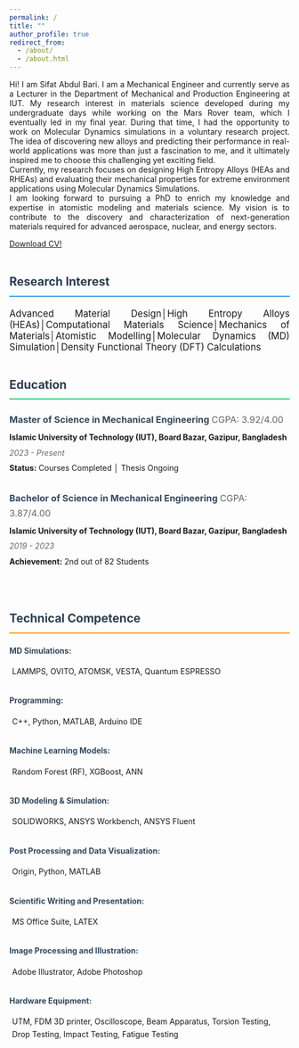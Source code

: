 ```yaml
---
permalink: /
title: ""
author_profile: true
redirect_from: 
  - /about/
  - /about.html
---
```

<p style="text-align: justify;"> Hi! I am Sifat Abdul Bari. I am a Mechanical Engineer and currently serve as a Lecturer in the Department of Mechanical and Production Engineering at IUT. My research interest in materials science developed during my undergraduate days while working on the Mars Rover team, which I eventually led in my final year. During that time, I had the opportunity to work on Molecular Dynamics simulations in a voluntary research project. The idea of discovering new alloys and predicting their performance in real-world applications was more than just a fascination to me, and it ultimately inspired me to choose this challenging yet exciting field. <br>Currently, my research focuses on designing High Entropy Alloys (HEAs and RHEAs) and evaluating their mechanical properties for extreme environment applications using Molecular Dynamics Simulations.<br>I am looking forward to pursuing a PhD to enrich my knowledge and expertise in atomistic modeling and materials science. My vision is to contribute to the discovery and characterization of next-generation materials required for advanced aerospace, nuclear, and energy sectors. </p>

[Download CV!](./files/Sifat_Final.pdf)

<div class="about-container" style="display: flex; gap: 40px; flex-wrap: wrap; align-items: flex-start;">
  <!-- Left Column - About Me & Education -->
  <div class="left-column" style="flex: 1; min-width: 300px;">
    <!-- About Me Section -->
     <div class="about-section" style="margin-bottom: 40px;">
      <h2 style="color: #2c3e50; border-bottom: 2px solid #3498db; padding-bottom: 8px; margin-bottom: 20px;">
        Research Interest
      </h2>
      <p style="text-align: justify; line-height: 1.2; font-size: 1.2em;">
          Advanced Material Design│High Entropy Alloys (HEAs)│Computational Materials Science│Mechanics of Materials│Atomistic Modelling│Molecular Dynamics (MD) Simulation│Density Functional Theory (DFT) Calculations
      </p>
    </div> 
    <!-- Education Section -->
    <div class="education-section">
      <h2 style="color: #2c3e50; border-bottom: 2px solid #2ecc71; padding-bottom: 8px; margin-bottom: 20px;">
        Education
      </h2>
      <div class="education-item" style="margin-bottom: 30px;">
        <h3 style="color: #34495e; margin-bottom: 8px;">
          Master of Science in Mechanical Engineering <span style="color: #666; font-weight: normal;">CGPA: 3.92/4.00</span>
        </h3>
        <p style="margin: 5px 0; font-weight: bold;">
          Islamic University of Technology (IUT), Board Bazar, Gazipur, Bangladesh
        </p>
        <p style="color: #666; margin: 5px 0; font-style: italic;">2023 - Present</p>
        <p style="margin: 5px 0;">
          <strong>Status:</strong> Courses Completed │ Thesis Ongoing
        </p>
      </div>
      <div class="education-item">
        <h3 style="color: #34495e; margin-bottom: 8px;">
          Bachelor of Science in Mechanical Engineering <span style="color: #666; font-weight: normal;">CGPA: 3.87/4.00</span>
        </h3>
        <p style="margin: 5px 0; font-weight: bold;">
          Islamic University of Technology (IUT), Board Bazar, Gazipur, Bangladesh
        </p>
        <p style="color: #666; margin: 5px 0; font-style: italic;">2019 - 2023</p>
        <p style="margin: 5px 0;">
          <strong>Achievement:</strong> 2nd out of 82 Students
        </p>
      </div>
    </div>

  </div>

  <!-- Right Column - Research Interests & Technical Skills -->
  <div class="right-column" style="flex: 1; min-width: 300px;">
    <!-- Research Interests -->
    <!-- Technical Competence -->
    <div class="skills-section">
      <h2 style="color: #2c3e50; border-bottom: 2px solid #f39c12; padding-bottom: 8px; margin-bottom: 10px;">
        Technical Competence
      </h2>
      <div class="skill-category" style="margin-bottom: 25px;">
        <h4 style="color: #34495e; margin-bottom: 10px;">MD Simulations:</h4>
        <p style="margin: 0; padding: 5px 5px; border-radius: 5px;">
          LAMMPS, OVITO, ATOMSK, VESTA, Quantum ESPRESSO
        </p>
      </div>
      <div class="skill-category" style="margin-bottom: 25px;">
        <h4 style="color: #34495e; margin-bottom: 10px;">Programming:</h4>
        <p style="margin: 0; padding: 5px 5px; border-radius: 5px;">
          C++, Python, MATLAB, Arduino IDE
        </p>
      </div>
      <div class="skill-category" style="margin-bottom: 25px;">
        <h4 style="color: #34495e; margin-bottom: 10px;">Machine Learning Models:</h4>
        <p style="margin: 0; padding: 5px 5px; border-radius: 5px;">
          Random Forest (RF), XGBoost, ANN
        </p>
      </div>
      <div class="skill-category" style="margin-bottom: 25px;">
        <h4 style="color: #34495e; margin-bottom: 10px;">3D Modeling & Simulation:</h4>
        <p style="margin: 0; padding: 5px 5px; border-radius: 5px;">
          SOLIDWORKS, ANSYS Workbench, ANSYS Fluent
        </p>
      </div>
      <div class="skill-category" style="margin-bottom: 25px;">
        <h4 style="color: #34495e; margin-bottom: 10px;">Post Processing and Data Visualization:</h4>
        <p style="margin: 0; padding: 5px 5px; border-radius: 5px;">
          Origin, Python, MATLAB
        </p>
      </div>
      <div class="skill-category" style="margin-bottom: 25px;">
        <h4 style="color: #34495e; margin-bottom: 10px;">Scientific Writing and Presentation:</h4>
        <p style="margin: 0; padding: 5px 5px; border-radius: 5px;">
          MS Office Suite, LATEX
        </p>
      </div>
      <div class="skill-category" style="margin-bottom: 25px;">
        <h4 style="color: #34495e; margin-bottom: 10px;">Image Processing and Illustration:</h4>
        <p style="margin: 0; padding: 5px 5px; border-radius: 5px;">
          Adobe Illustrator, Adobe Photoshop
        </p>
      </div>
      <div class="skill-category">
        <h4 style="color: #34495e; margin-bottom: 10px;">Hardware Equipment:</h4>
        <p style="margin: 0; padding: 5px 5px; border-radius: 5px;">
          UTM, FDM 3D printer, Oscilloscope, Beam Apparatus, Torsion Testing,
          Drop Testing, Impact Testing, Fatigue Testing
        </p>
      </div>
    </div>
  </div>
</div>
<style>
.about-container {
  line-height: 1.6;
}
.about-section p, .education-item p, .skill-category p {
  font-size: 1em;
}
/* Responsive design */
@media (max-width: 768px) {
  .about-container {
    gap: 20px;
  } 
  .left-column, .right-column {
    min-width: 100%;
  }
}
</style>


